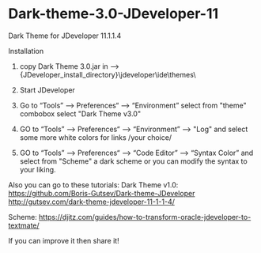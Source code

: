 # Dark-theme-3.0-JDeveloper-11
Dark Theme for JDeveloper 11.1.1.4

Installation

1. copy Dark Theme 3.0.jar in --> {JDeveloper_install_directory}\jdeveloper\ide\themes\

2. Start JDeveloper 
3. Go to “Tools” –> Preferences“ –> “Environment” select from "theme" combobox select "Dark Theme v3.0"
4. GO to “Tools” –> Preferences“ –> “Environment” --> "Log" and select some more white colors for links /your choice/ 
5. GO to “Tools” –> Preferences“ –> “Code Editor” –> “Syntax Color” and select from "Scheme" a dark scheme or you can modify the syntax to your liking.

Also you can go to these tutorials:
  Dark Theme v1.0:
  https://github.com/Boris-Gutsev/Dark-theme-JDeveloper
  http://gutsev.com/dark-theme-jdeveloper-11-1-1-4/

  Scheme:
  https://djitz.com/guides/how-to-transform-oracle-jdeveloper-to-textmate/

If you can improve it then share it!
